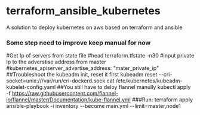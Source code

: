 # terraform_ansible_kubernetes
A solution to deploy kubernetes on aws based on terraform and ansible
### Some step need to improve keep manual for now

#Get Ip of servers from state file
#head terraform.tfstate -n30
#input private Ip to the adverstise address from master
#kubernetes_apiserver_advertise_address: "mater_private_ip"
##Troubleshoot the kubeadm init, reset it first
 kubeadm reset --cri-socket=unix:///var/run/cri-dockerd.sock
 cat /etc/kubernetes/kubeadm-kubelet-config.yaml
##You still have to deloy flannel manully
kubectl apply -f https://raw.githubusercontent.com/flannel-io/flannel/master/Documentation/kube-flannel.yml
###Run:
terraform apply
 ansible-playbook -i inventory --become main.yml --limit=master,node1

